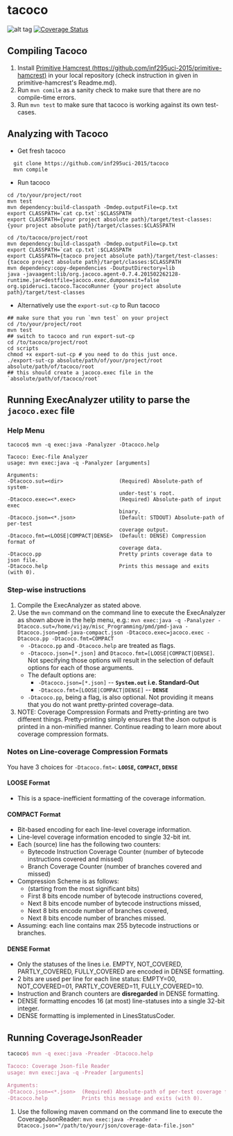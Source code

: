 # tacoco
![alt tag](https://travis-ci.org/inf295uci-2015/tacoco.svg?branch=master) 
[![Coverage Status](https://coveralls.io/repos/inf295uci-2015/tacoco/badge.svg?branch=master)](https://coveralls.io/r/inf295uci-2015/tacoco?branch=master)

## Compiling Tacoco
1. Install [Primitive Hamcrest (https://github.com/inf295uci-2015/primitive-hamcrest)](https://github.com/inf295uci-2015/primitive-hamcrest) in your local repository (check instruction in given in primitive-hamcrest's Readme.md).
2. Run `mvn comile` as a sanity check to make sure that there are no compile-time errors.
3. Run `mvn test` to make sure that tacoco is working against its own test-cases.

## Analyzing with Tacoco

* Get fresh tacoco
~~~
  git clone https://github.com/inf295uci-2015/tacoco
  mvn compile
~~~
* Run tacoco 
~~~
cd /to/your/project/root
mvn test
mvn dependency:build-classpath -Dmdep.outputFile=cp.txt
export CLASSPATH=`cat cp.txt`:$CLASSPATH
export CLASSPATH={your project absolute path}/target/test-classes:{your project absolute path}/target/classes:$CLASSPATH

cd /to/tacoco/project/root
mvn dependency:build-classpath -Dmdep.outputFile=cp.txt
export CLASSPATH=`cat cp.txt`:$CLASSPATH
export CLASSPATH={tacoco project absolute path}/target/test-classes:{tacoco project absolute path}/target/classes:$CLASSPATH
mvn dependency:copy-dependencies -DoutputDirectory=lib
java -javaagent:lib/org.jacoco.agent-0.7.4.201502262128-runtime.jar=destfile=jacoco.exec,dumponexit=false org.spideruci.tacoco.TacocoRunner {your project absolute path}/target/test-classes
~~~
* Alternatively use the `export-sut-cp` to Run tacoco
~~~
## make sure that you run `mvn test` on your project
cd /to/your/project/root
mvn test
## switch to tacoco and run export-sut-cp
cd /to/tacoco/project/root
cd scripts
chmod +x export-sut-cp # you need to do this just once.
./export-sut-cp absolute/path/of/your/project/root absolute/path/of/tacoco/root
## this should create a jacoco.exec file in the `absolute/path/of/tacoco/root`
~~~

## Running ExecAnalyzer utility to parse the `jacoco.exec` file

### Help Menu

```
tacoco$ mvn -q exec:java -Panalyzer -Dtacoco.help

Tacoco: Exec-file Analyzer
usage: mvn exec:java -q -Panalyzer [arguments] 

Arguments:
-Dtacoco.sut=<dir>                  (Required) Absolute-path of system-
                                    under-test's root.
-Dtacoco.exec=<*.exec>              (Required) Absolute-path of input exec
                                    binary.
-Dtacoco.json=<*.json>              (Default: STDOUT) Absolute-path of per-test
                                    coverage output.
-Dtacoco.fmt=<LOOSE|COMPACT|DENSE>  (Default: DENSE) Compression format of
                                    coverage data.
-Dtacoco.pp                         Pretty prints coverage data to json file.
-Dtacoco.help                       Prints this message and exits (with 0).
```

### Step-wise instructions
1. Compile the ExecAnalyzer as stated above.
2. Use the `mvn` command on the command line to execute the ExecAnalyzer as shown above in the help menu, e.g.: `mvn exec:java -q -Panalyzer -Dtacoco.sut=/home/vijay/misc_Programming/pmd/pmd-java -Dtacoco.json=pmd-java-compact.json -Dtacoco.exec=jacoco.exec -Dtacoco.pp -Dtacoco.fmt=COMPACT`
    * `-Dtacoco.pp` and `-Dtacoco.help` are treated as flags.
    * `-Dtacoco.json=[*.json]` and `Dtacoco.fmt=[LOOSE|COMPACT|DENSE]`. Not specifying those options will result in the selection of default options for each of those arguments.
    * The default options are:
        * `-Dtacoco.json=[*.json]` -- **`System.out` i.e. Standard-Out**
        * `-Dtacoco.fmt=[LOOSE|COMPACT|DENSE]` -- **`DENSE`**
    * `-Dtacoco.pp`, being a flag, is also optional. Not providing it means that you do not want pretty-printed coverage-data.
3. NOTE: Coverage Compression Formats and Pretty-printing are two different things. Pretty-printing simply ensures that the Json output is printed in a non-minified manner. Continue reading to learn more about coverage compression formats.

### Notes on Line-coverage Compression Formats

You have 3 choices for `-Dtacoco.fmt=`: **`LOOSE`, `COMPACT`, `DENSE`**

#### LOOSE Format
- This is a space-inefficient formatting of the coverage information.

#### COMPACT Format

- Bit-based encoding for each line-level coverage information.
- Line-level coverage information encoded to single 32-bit int.
- Each (source) line has the following two counters:
  - Bytecode Instruction Coverage Counter (number of bytecode instructions covered and missed)
  - Branch Coverage Counter (number of branches covered and missed)
- Compression Scheme is as follows:
  - (starting from the most significant bits)
  - First 8 bits encode number of bytecode instructions covered,
  - Next 8 bits encode number of bytecode instructions missed,
  - Next 8 bits encode number of branches covered,
  - Next 8 bits encode number of branches missed.
- Assuming: each line contains max 255 bytecode instructions or branches.

#### DENSE Format

- Only the statuses of the lines i.e. EMPTY, NOT_COVERED, PARTLY_COVERED, FULLY_COVERED are encoded in DENSE formatting.
- 2 bits are used per line for each line status: EMPTY=00, NOT_COVERED=01, PARTLY_COVERED=11, FULLY_COVERED=10.
- Instruction and Branch counters are **disregarded** in DENSE formatting.
- DENSE formatting encodes 16 (at most) line-statuses into a single 32-bit integer.
- DENSE formatting is implemented in LinesStatusCoder.

## Running CoverageJsonReader

```tex
tacoco$ mvn -q exec:java -Preader -Dtacoco.help

Tacoco: Coverage Json-file Reader
usage: mvn exec:java -q -Preader [arguments] 

Arguments:
-Dtacoco.json=<*.json>  (Required) Absolute-path of per-test coverage file.
-Dtacoco.help           Prints this message and exits (with 0).
```

1. Use the following maven command on the command line to execute the CoverageJsonReader: `mvn exec:java -Preader -Dtacoco.json="/path/to/your/json/coverage-data-file.json"`
